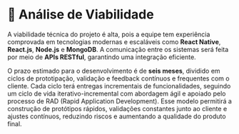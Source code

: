 # 🔎 Análise de Viabilidade

A viabilidade técnica do projeto é alta, pois a equipe tem experiência comprovada em
tecnologias modernas e escaláveis como **React Native**, **React.js**, **Node.js** e **MongoDB**.
A comunicação entre os sistemas será feita por meio de **APIs RESTful**, garantindo uma
integração eficiente.

O prazo estimado para o desenvolvimento é de **seis meses**, dividido em ciclos de prototipação, validação e feedback contínuos e frequentes com o cliente. Cada ciclo terá entregas incrementais de funcionalidades, seguindo um ciclo de vida iterativo-incremental com abordagem ágil e apoiado pelo processo de RAD (Rapid Application Development). Esse modelo permitirá a construção de protótipos rápidos, validações constantes junto ao cliente e ajustes contínuos, reduzindo riscos e aumentando a qualidade do produto final.
